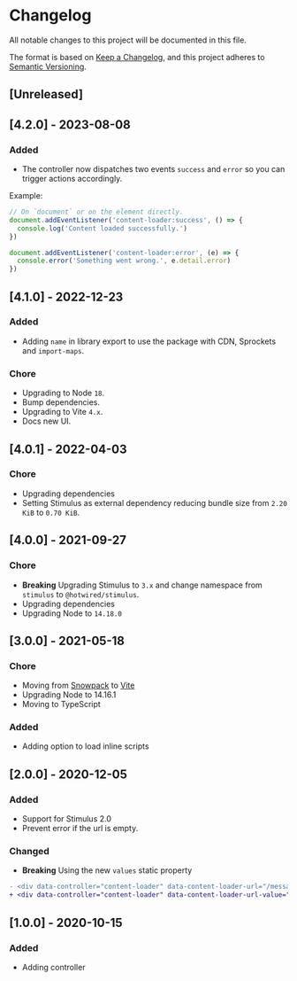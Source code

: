 # Changelog
All notable changes to this project will be documented in this file.

The format is based on [Keep a Changelog](https://keepachangelog.com/en/1.0.0/),
and this project adheres to [Semantic Versioning](https://semver.org/spec/v2.0.0.html).

## [Unreleased]

## [4.2.0] - 2023-08-08

### Added
- The controller now dispatches two events `success` and `error` so you can trigger actions accordingly.

Example:
```js
// On `document` or on the element directly.
document.addEventListener('content-loader:success', () => {
  console.log('Content loaded successfully.')
})

document.addEventListener('content-loader:error', (e) => {
  console.error('Something went wrong.', e.detail.error)
})
```

## [4.1.0] - 2022-12-23

### Added

- Adding `name` in library export to use the package with CDN, Sprockets and `import-maps`.

### Chore

- Upgrading to Node `18`.
- Bump dependencies.
- Upgrading to Vite `4.x`.
- Docs new UI.

## [4.0.1] - 2022-04-03

### Chore

- Upgrading dependencies
- Setting Stimulus as external dependency reducing bundle size from `2.20 KiB` to `0.70 KiB`.

## [4.0.0] - 2021-09-27

### Chore

- **Breaking** Upgrading Stimulus to `3.x` and change namespace from `stimulus` to `@hotwired/stimulus`.
- Upgrading dependencies
- Upgrading Node to `14.18.0`

## [3.0.0] - 2021-05-18

### Chore

- Moving from [Snowpack](https://www.snowpack.dev/) to [Vite](https://github.com/vitejs/vite)
- Upgrading Node to 14.16.1
- Moving to TypeScript

### Added

- Adding option to load inline scripts

## [2.0.0] - 2020-12-05

### Added

- Support for Stimulus 2.0
- Prevent error if the url is empty.

### Changed

- **Breaking** Using the new `values` static property

```diff
- <div data-controller="content-loader" data-content-loader-url="/message.html"></div>
+ <div data-controller="content-loader" data-content-loader-url-value="/message.html"></div>
```

## [1.0.0] - 2020-10-15

### Added

- Adding controller
